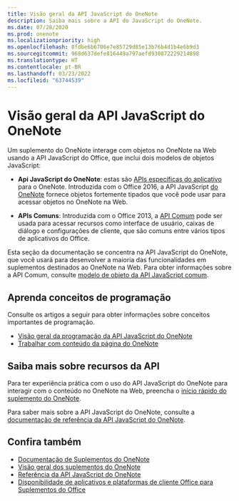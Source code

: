 ```yaml
---
title: Visão geral da API JavaScript do OneNote
description: Saiba mais sobre a API do JavaScript do OneNote.
ms.date: 07/28/2020
ms.prod: onenote
ms.localizationpriority: high
ms.openlocfilehash: 8fdbe6b6706e7e85729d85e13b76b4d1b4e6b9d3
ms.sourcegitcommit: 968d637defe816449a797aefd930872229214898
ms.translationtype: HT
ms.contentlocale: pt-BR
ms.lasthandoff: 03/23/2022
ms.locfileid: "63744539"
---
```

# <a name="onenote-javascript-api-overview"></a>Visão geral da API JavaScript do OneNote

Um suplemento do OneNote interage com objetos no OneNote na Web usando a API JavaScript do Office, que inclui dois modelos de objetos JavaScript:

* **Api JavaScript do OneNote**: estas são [APIs específicas do aplicativo](../../develop/application-specific-api-model.md) para o OneNote. Introduzida com o Office 2016, a API JavaScript [do OneNote](/javascript/api/onenote) fornece objetos fortemente tipados que você pode usar para acessar objetos no OneNote na Web.

* **APIs Comuns**: Introduzida com o Office 2013, a [API Comum](/javascript/api/office) pode ser usada para acessar recursos como interface de usuário, caixas de diálogo e configurações de cliente, que são comuns entre vários tipos de aplicativos do Office.

Esta seção da documentação se concentra na API JavaScript do OneNote, que você usará para desenvolver a maioria das funcionalidades em suplementos destinados ao OneNote na Web. Para obter informações sobre a API Comum, consulte [modelo de objeto da API JavaScript comum](../../develop/office-javascript-api-object-model.md).

## <a name="learn-programming-concepts"></a>Aprenda conceitos de programação

Consulte os artigos a seguir para obter informações sobre conceitos importantes de programação.

* [Visão geral da programação da API JavaScript do OneNote](../../onenote/onenote-add-ins-programming-overview.md)
* [Trabalhar com conteúdo da página do OneNote](../../onenote/onenote-add-ins-page-content.md)

## <a name="learn-about-api-capabilities"></a>Saiba mais sobre recursos da API

Para ter experiência prática com o uso do API JavaScript do OneNote para interagir com o conteúdo no OneNote na Web, preencha o [início rápido do suplemento do OneNote](../../quickstarts/onenote-quickstart.md).

Para saber mais sobre a API JavaScript do OneNote, consulte a [documentação de referência da API JavaScript do OneNote](/javascript/api/onenote).

## <a name="see-also"></a>Confira também

* [Documentação de Suplementos do OneNote](../../onenote/index.yml)
* [Visão geral dos suplementos do OneNote](../../onenote/onenote-add-ins-programming-overview.md)
* [Referência da API JavaScript do OneNote](/javascript/api/onenote)
* [Disponibilidade de aplicativos e plataformas de cliente Office para Suplementos do Office](../../overview/office-add-in-availability.md)
